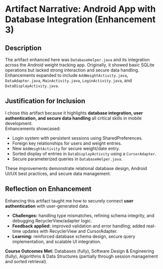 # Artifact Narrative: Android App with Database Integration (Enhancement 3)

## Description
The artifact enhanced here was `DatabaseHelper.java` and its integration across the Android weight tracking app. Originally, it showed basic SQLite operations but lacked strong interaction and secure data handling. Enhancements expanded to include `AddWeightActivity.java`, `DataAdapter.java`, `MainActivity.java`, `LoginActivity.java`, and `DataDisplayActivity.java`.

## Justification for Inclusion
I chose this artifact because it highlights **database integration, user authentication, and secure data handling** all critical skills in mobile development.  
Enhancements showcased:  
- Login system with persistent sessions using SharedPreferences.  
- Foreign key relationships for users and weight entries.  
- New `AddWeightActivity` for secure weight/date entry.  
- Sorted display of entries in `DataDisplayActivity` using a `CursorAdapter`.  
- Secure parameterized queries in `DatabaseHelper.java`.  

These improvements demonstrate relational database design, Android UI/UX best practices, and secure data management.

## Reflection on Enhancement
Enhancing this artifact taught me how to securely connect **user authentication** with user-generated data.  
- **Challenges:** handling type mismatches, refining schema integrity, and debugging RecyclerView/adapter logic.  
- **Feedback applied:** improved validation and error handling; added real-time updates with RecyclerView and CursorAdapter.  
- **Learning:** reinforced database schema design, secure query implementation, and scalable UI integration.  

**Course Outcomes Met:** Databases (fully), Software Design & Engineering (fully), Algorithms & Data Structures (partially through session management and sorted retrieval).  
